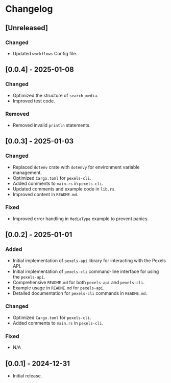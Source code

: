 # Changelog

## [Unreleased]

### Changed

- Updated `workflows` Config file.

## [0.0.4] - 2025-01-08

### Changed

- Optimized the structure of `search_media`.
- Improved test code.

### Removed

- Removed invalid `println` statements.

## [0.0.3] - 2025-01-03

### Changed

- Replaced `dotenv` crate with `dotenvy` for environment variable management.
- Optimized `Cargo.toml` for `pexels-cli`.
- Added comments to `main.rs` in `pexels-cli`.
- Updated comments and example code in `lib.rs`.
- Improved content in `README.md`.

### Fixed

- Improved error handling in `MediaType` example to prevent panics.

## [0.0.2] - 2025-01-01

### Added

- Initial implementation of `pexels-api` library for interacting with the Pexels API.
- Initial implementation of `pexels-cli` command-line interface for using the `pexels-api`.
- Comprehensive `README.md` for both `pexels-api` and `pexels-cli`.
- Example usage in `README.md` for `pexels-api`.
- Detailed documentation for `pexels-cli` commands in `README.md`.

### Changed

- Optimized `Cargo.toml` for `pexels-cli`.
- Added comments to `main.rs` in `pexels-cli`.

### Fixed

- N/A

## [0.0.1] - 2024-12-31

- Initial release.